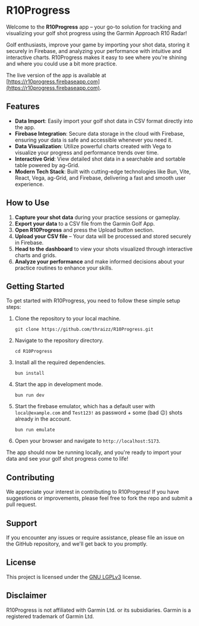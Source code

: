 # R10Progress

Welcome to the **R10Progress** app – your go-to solution for tracking and visualizing your golf shot progress using the Garmin Approach R10 Radar!

Golf enthusiasts, improve your game by importing your shot data, storing it securely in Firebase, and analyzing your performance with intuitive and interactive charts. R10Progress makes it easy to see where you're shining and where you could use a bit more practice.

The live version of the app is available at [https://r10progress.firebaseapp.com](https://r10progress.firebaseapp.com).

## Features

- **Data Import**: Easily import your golf shot data in CSV format directly into the app.
- **Firebase Integration**: Secure data storage in the cloud with Firebase, ensuring your data is safe and accessible whenever you need it.
- **Data Visualization**: Utilize powerful charts created with Vega to visualize your progress and performance trends over time.
- **Interactive Grid**: View detailed shot data in a searchable and sortable table powered by ag-Grid.
- **Modern Tech Stack**: Built with cutting-edge technologies like Bun, Vite, React, Vega, ag-Grid, and Firebase, delivering a fast and smooth user experience.

## How to Use

1. **Capture your shot data** during your practice sessions or gameplay.
2. **Export your data** to a CSV file from the Garmin Golf App.
3. **Open R10Progress** and press the Upload button section.
4. **Upload your CSV file** – Your data will be processed and stored securely in Firebase.
5. **Head to the dashboard** to view your shots visualized through interactive charts and grids.
6. **Analyze your performance** and make informed decisions about your practice routines to enhance your skills.

## Getting Started

To get started with R10Progress, you need to follow these simple setup steps:

1. Clone the repository to your local machine.
   ```
   git clone https://github.com/thraizz/R10Progress.git
   ```
2. Navigate to the repository directory.
   ```
   cd R10Progress
   ```
3. Install all the required dependencies.
   ```
   bun install
   ```
4. Start the app in development mode.
   ```
   bun run dev
   ```
5. Start the firebase emulator, which has a default user with `local@example.com` and `Test123!` as password + some (bad 😉) shots already in the account.
   ```
   bun run emulate
   ```
6. Open your browser and navigate to `http://localhost:5173`.

The app should now be running locally, and you're ready to import your data and see your golf shot progress come to life!

## Contributing

We appreciate your interest in contributing to R10Progress! If you have suggestions or improvements, please feel free to fork the repo and submit a pull request.

## Support

If you encounter any issues or require assistance, please file an issue on the GitHub repository, and we'll get back to you promptly.

## License

This project is licensed under the [GNU LGPLv3](https://opensource.org/license/lgpl-3-0/) license.

## Disclaimer

R10Progress is not affiliated with Garmin Ltd. or its subsidiaries. Garmin is a registered trademark of Garmin Ltd.
